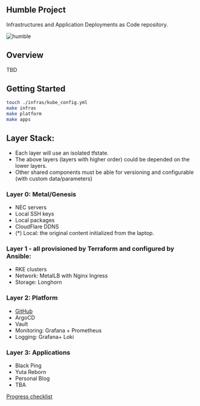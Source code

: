 ## Humble Project

Infrastructures and Application Deployments as Code repository.

![humble](https://github.com/locmai/humble/blob/main/docs/humble_kendrick_lamar.jpg?raw=true)

## Overview

TBD

## Getting Started

```sh
touch ./infras/kube_config.yml
make infras
make platform
make apps
```

## Layer Stack:

- Each layer will use an isolated tfstate.
- The above layers (layers with higher order) could be depended on the lower layers.
- Other shared components must be able for versioning and configurable (with custom data/parameters)

### Layer 0: Metal/Genesis

- NEC servers
- Local SSH keys
- Local packages
- CloudFlare DDNS
- (*) Local: the original content initialized from the laptop.

### Layer 1 - all provisioned by Terraform and configured by Ansible:

- RKE clusters
- Network: MetalLB with Nginx Ingress
- Storage: Longhorn

### Layer 2: Platform

- [GitHub](https://github.com/locmai/humble)
- ArgoCD
- Vault
- Monitoring: Grafana + Prometheus
- Logging: Grafana+ Loki

### Layer 3: Applications

- Black Ping
- Yuta Reborn
- Personal Blog
- TBA

[Progress checklist](https://github.com/locmai/humble/blob/main/docs/checklist.md)
